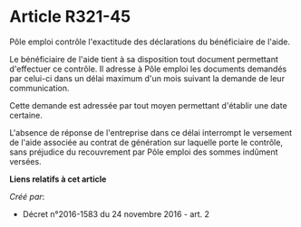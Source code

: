 # Article R321-45

Pôle emploi contrôle l'exactitude des déclarations du bénéficiaire de l'aide.

Le bénéficiaire de l'aide tient à sa disposition tout document permettant d'effectuer ce contrôle. Il adresse à Pôle emploi
les documents demandés par celui-ci dans un délai maximum d'un mois suivant la demande de leur communication.

Cette demande est adressée par tout moyen permettant d'établir une date certaine.

L'absence de réponse de l'entreprise dans ce délai interrompt le versement de l'aide associée au contrat de génération sur
laquelle porte le contrôle, sans préjudice du recouvrement par Pôle emploi des sommes indûment versées.

**Liens relatifs à cet article**

_Créé par_:

  - Décret n°2016-1583 du 24 novembre 2016 - art. 2
